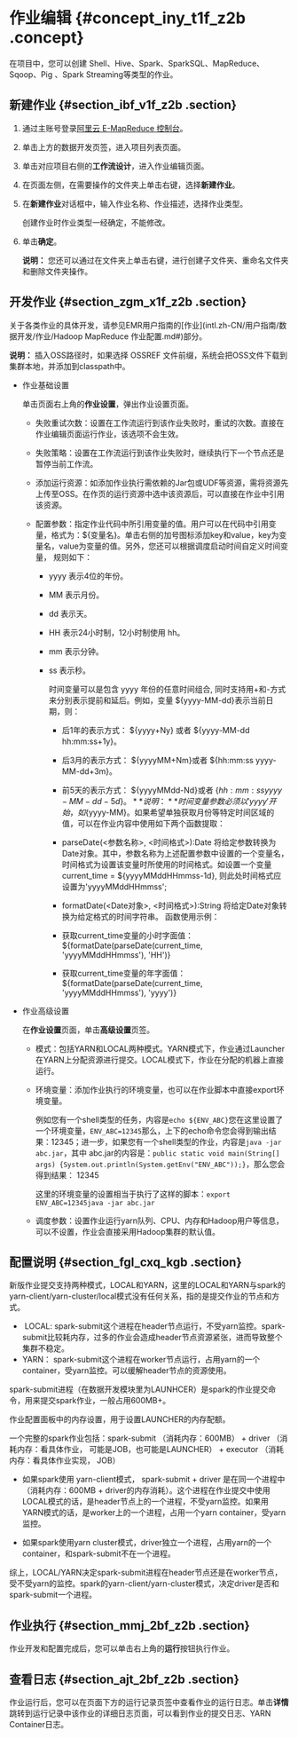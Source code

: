 # 作业编辑 {#concept_iny_t1f_z2b .concept}

在项目中，您可以创建 Shell、Hive、Spark、SparkSQL、MapReduce、Sqoop、Pig 、Spark Streaming等类型的作业。

## 新建作业 {#section_ibf_v1f_z2b .section}

1.  通过主账号登录[阿里云 E-MapReduce 控制台](https://emr.console.aliyun.com/console)。
2.  单击上方的数据开发页签，进入项目列表页面。
3.  单击对应项目右侧的**工作流设计**，进入作业编辑页面。
4.  在页面左侧，在需要操作的文件夹上单击右键，选择**新建作业**。
5.  在**新建作业**对话框中，输入作业名称、作业描述，选择作业类型。

    创建作业时作业类型一经确定，不能修改。

6.  单击**确定**。

    **说明：** 您还可以通过在文件夹上单击右键，进行创建子文件夹、重命名文件夹和删除文件夹操作。


## 开发作业 {#section_zgm_x1f_z2b .section}

关于各类作业的具体开发，请参见EMR用户指南的[作业](intl.zh-CN/用户指南/数据开发/作业/Hadoop MapReduce 作业配置.md#)部分。

**说明：** 插入OSS路径时，如果选择 OSSREF 文件前缀，系统会把OSS文件下载到集群本地，并添加到classpath中。

-   作业基础设置

    单击页面右上角的**作业设置**，弹出作业设置页面。

    -   失败重试次数：设置在工作流运行到该作业失败时，重试的次数。直接在作业编辑页面运行作业，该选项不会生效。
    -   失败策略：设置在工作流运行到该作业失败时，继续执行下一个节点还是暂停当前工作流。
    -   添加运行资源：如添加作业执行需依赖的Jar包或UDF等资源，需将资源先上传至OSS。在作页的运行资源中选中该资源后，可以直接在作业中引用该资源。
    -   配置参数：指定作业代码中所引用变量的值。用户可以在代码中引用变量，格式为：$\{变量名\}。单击右侧的加号图标添加key和value，key为变量名，value为变量的值。另外，您还可以根据调度启动时间自定义时间变量， 规则如下：

        -   yyyy 表示4位的年份。
        -   MM 表示月份。
        -   dd 表示天。
        -   HH 表示24小时制，12小时制使用 hh。
        -   mm 表示分钟。
        -   ss 表示秒。

            时间变量可以是包含 yyyy 年份的任意时间组合, 同时支持用+和-方式来分别表示提前和延后。例如，变量 $\{yyyy-MM-dd\}表示当前日期，则：

            -   后1年的表示方式： $\{yyyy+Ny\} 或者 $\{yyyy-MM-dd hh:mm:ss+1y\}。
            -   后3月的表示方式： $\{yyyyMM+Nm\}或者 $\{hh:mm:ss yyyy-MM-dd+3m\}。
            -   前5天的表示方式： $\{yyyyMMdd-Nd\}或者 $\{hh:mm:ss yyyy-MM-dd-5d\}。
            **说明：** 时间变量参数必须以'yyyy'开始，如$\{yyyy-MM\}。如果希望单独获取月份等特定时间区域的值，可以在作业内容中使用如下两个函数提取：

            -   parseDate\(<参数名称\>, <时间格式\>\):Date 将给定参数转换为Date对象。其中，参数名称为上述配置参数中设置的一个变量名，时间格式为设置该变量时所使用的时间格式。如设置一个变量 current\_time = $\{yyyyMMddHHmmss-1d\}, 则此处时间格式应设置为'yyyyMMddHHmmss';
            -   formatDate\(<Date对象\>, <时间格式\>\):String 将给定Date对象转换为给定格式的时间字符串。
            函数使用示例：

            -   获取current\_time变量的小时字面值：$\{formatDate\(parseDate\(current\_time, 'yyyyMMddHHmmss'\), 'HH'\)\}
            -   获取current\_time变量的年字面值：$\{formatDate\(parseDate\(current\_time, 'yyyyMMddHHmmss'\), 'yyyy'\)\}
-   作业高级设置

    在**作业设置**页面，单击**高级设置**页签。

    -   模式：包括YARN和LOCAL两种模式。YARN模式下，作业通过Launcher在YARN上分配资源进行提交。LOCAL模式下，作业在分配的机器上直接运行。
    -   环境变量：添加作业执行的环境变量，也可以在作业脚本中直接export环境变量。

        例如您有一个shell类型的任务，内容是`echo ${ENV_ABC}`您在这里设置了一个环境变量，`ENV_ABC=12345`那么，上下的echo命令您会得到输出结果：12345；进一步，如果您有一个shell类型的作业，内容是`java -jar abc.jar`，其中 abc.jar的内容是：`public static void main(String[] args) {System.out.println(System.getEnv("ENV_ABC"));}`，那么您会得到结果： 12345

        这里的环境变量的设置相当于执行了这样的脚本：`export ENV_ABC=12345java -jar abc.jar`

    -   调度参数：设置作业运行yarn队列、CPU、内存和Hadoop用户等信息，可以不设置，作业会直接采用Hadoop集群的默认值。

## 配置说明 {#section_fgl_cxq_kgb .section}

新版作业提交支持两种模式，LOCAL和YARN，这里的LOCAL和YARN与spark的yarn-client/yarn-cluster/local模式没有任何关系，指的是提交作业的节点和方式。

-    LOCAL: spark-submit这个进程在header节点运行，不受yarn监控。spark-submit比较耗内存，过多的作业会造成header节点资源紧张，进而导致整个集群不稳定。
-   YARN： spark-submit这个进程在worker节点运行，占用yarn的一个container，受yarn监控。可以缓解header节点的资源使用。

spark-submit进程（在数据开发模块里为LAUNHCER）是spark的作业提交命令，用来提交spark作业，一般占用600MB+。

作业配置面板中的内存设置，用于设置LAUNCHER的内存配额。

一个完整的spark作业包括：spark-submit （消耗内存：600MB） + driver （消耗内存：看具体作业， 可能是JOB，也可能是LAUNCHER） + executor （消耗内存：看具体作业实现， JOB）

-   如果spark使用 yarn-client模式， spark-submit + driver 是在同一个进程中（消耗内存：600MB + driver的内存消耗）。这个进程在作业提交中使用LOCAL模式的话，是header节点上的一个进程，不受yarn监控。如果用YARN模式的话，是worker上的一个进程，占用一个yarn container，受yarn监控。

-   如果spark使用yarn cluster模式，driver独立一个进程，占用yarn的一个container，和spark-submit不在一个进程。


综上，LOCAL/YARN决定spark-submit进程在header节点还是在worker节点，受不受yarn的监控。spark的yarn-client/yarn-cluster模式，决定driver是否和spark-submit一个进程。

## 作业执行 {#section_mmj_2bf_z2b .section}

作业开发和配置完成后，您可以单击右上角的**运行**按钮执行作业。

## 查看日志 {#section_ajt_2bf_z2b .section}

作业运行后，您可以在页面下方的运行记录页签中查看作业的运行日志。单击**详情**跳转到运行记录中该作业的详细日志页面，可以看到作业的提交日志、YARN Container日志。


